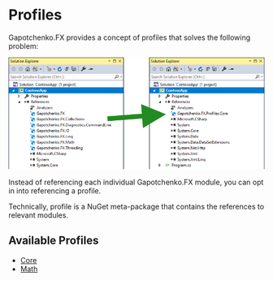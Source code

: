 ﻿# Profiles

Gapotchenko.FX provides a concept of profiles that solves the following problem:

![Gapotchenko FX Profile](../../Documentation/Assets/Profiles/gapotchenko-fx-profile-shrink.png?raw=true&v=2)

Instead of referencing each individual Gapotchenko.FX module, you can opt in into referencing a profile.

Technically, profile is a NuGet meta-package that contains the references to relevant modules.

## Available Profiles

- [Core](Gapotchenko.FX.Profiles.Core#readme)
- [Math](Gapotchenko.FX.Profiles.Math#readme)
